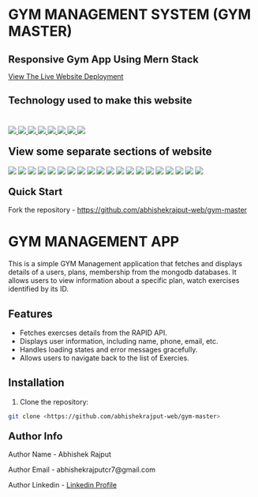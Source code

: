 # GYM MANAGEMENT SYSTEM (GYM MASTER)
<h1 style="font-size:20px">Responsive Gym App Using Mern Stack</h1>
<p><a href="https://gym-management-system7.netlify.app/">View The Live Website Deployment </a></p>

<h2 style="font-size:20px">Technology used to make this website</h2>

<div style="margin-top:40px">
             <a href="https://mongodb.com/" target="_blank"> <img src="https://img.icons8.com/?size=100&id=74402&format=png&color=000000" style=""/> </a> 
             <a href="https://expressjs.com/" target="_blank"> <img src="https://img.icons8.com/?size=100&id=kg46nzoJrmTR&format=png&color=000000" style=""/> </a> 
             <a href="https://reactjs.org/" target="_blank"> <img src="https://img.icons8.com/?size=100&id=bzf0DqjXFHIW&format=png&color=000000" style=""/> </a> 
             <a href="https://nodejs.org/en" target="_blank"> <img src="https://img.icons8.com/?size=100&id=hsPbhkOH4FMe&format=png&color=000000" style=""/> </a> 
         <a href="https://developer.mozilla.org/en-US/docs/Web/JavaScript" target="_blank"> <img src="https://img.icons8.com/color/94/000000/javascript.png"/> </a> 
             <a href="https://tailwindcss.com/" target="_blank"> <img src="https://img.icons8.com/color/96/null/tailwindcss.png" style=""/> </a> 
      <a href="https://www.w3schools.com/html/" target="_blank"> <img src="https://img.icons8.com/color/96/null/html-5--v1.png"/> </a> 
            <a  href="https://www.w3schools.com/css/" target="_blank"><img src="https://img.icons8.com/color/96/null/css3.png"/> </a>
             
 
 
</div>


<h2 style="margin-top:20px"> View some separate sections of website</h2>
<div>
  
<img src="https://github.com/user-attachments/assets/3e7c0bb9-e71b-4f4f-9b6b-ee8a6c61c396">
<img src="https://github.com/user-attachments/assets/2bd72fde-d6aa-4771-a0ee-46eb0474cb6d">
<img src="https://github.com/user-attachments/assets/172ce2bf-123a-47c7-a9f0-53236ec6ce8c">
<img src="https://github.com/user-attachments/assets/268c1f4b-e185-4230-a2af-7386b48aa0b5">
<img src="https://github.com/user-attachments/assets/d9113366-e3aa-4c62-b7aa-dccfacfa75b1">
<img src="https://github.com/user-attachments/assets/b73571c1-aa2e-4242-8305-ff150c065928">
<img src="https://github.com/user-attachments/assets/b92e6f50-e9cb-4f3f-b13c-68a1584914c4">
<img src="https://github.com/user-attachments/assets/74649c93-8edf-4b6d-9e60-084d5e5785b2">
<img src="https://github.com/user-attachments/assets/b6cc6967-71e1-4148-96a4-05b251f66a6f">
<img src="https://github.com/user-attachments/assets/e1ab558b-4763-4278-8bb8-112353d2d8bb">
<img src="https://github.com/user-attachments/assets/7c68cd98-8a5b-41bf-8f37-b782277dc14d">
<img src="https://github.com/user-attachments/assets/ac0cd9f0-7f69-4ea8-b116-9b2bdda61f6b">
<img src="https://github.com/user-attachments/assets/8e81823d-3c5c-4799-b7d2-be92d235f25a">
<img src="https://github.com/user-attachments/assets/d9e802ca-193d-43ed-ac8b-10d4d5839d34">
<img src="https://github.com/user-attachments/assets/aa6209f6-14b6-4001-b039-357bbca907aa">

<img src="https://github.com/user-attachments/assets/46991491-7999-41d6-89a6-bb57d4889c27">
<img src="https://github.com/user-attachments/assets/7db5544e-dd9f-4b92-9cf8-60d6d4208bbc">
<img src="https://github.com/user-attachments/assets/cecffa94-b104-4795-b104-a617a54c3f1a">
<img src="https://github.com/user-attachments/assets/4f9d039c-f732-45bf-adcb-9852c032228d">
<img src="https://github.com/user-attachments/assets/e021a56e-6253-4cdb-86ba-f34331de7c12">

</div>

 
<h2 style="margin-top:20px;font-size:20px">Quick Start</h2>
<p>Fork the repository - <a href="https://github.com/abhishekrajput-web/gym-master.git">https://github.com/abhishekrajput-web/gym-master</a></p>

# GYM MANAGEMENT APP 

This is a simple GYM Management application that fetches and displays details of a users, plans, membership from the mongodb databases. It allows users to view information about a specific plan, watch exercises identified by its ID.

## Features

- Fetches exercses details from the RAPID API.
- Displays user information, including name, phone, email,  etc.
- Handles loading states and error messages gracefully.
- Allows users to navigate back to the list of Exercies.

## Installation

1. Clone the repository:

```bash
git clone <https://github.com/abhishekrajput-web/gym-master>
```
 
<h2 style="margin-top:20px;font-size:20px">Author Info</h2>

<p>Author Name - Abhishek Rajput</p>
<p>Author Email - abhishekrajputcr7@gmail.com</p>
<p>Author Linkedin - <a href="https://linkedin.com/in/abhishek-rajput7/">Linkedin Profile</a></p>
 







